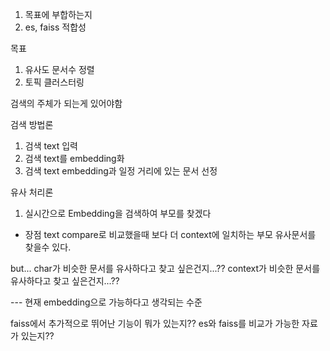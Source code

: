 1. 목표에 부합하는지
2. es, faiss 적합성

목표
 1. 유사도 문서수 정렬
 2. 토픽 클러스터링

검색의 주체가 되는게 있어야함

검색 방법론
1. 검색 text 입력
2. 검색 text를 embedding화
3. 검색 text embedding과 일정 거리에 있는 문서 선정

유사 처리론
1. 실시간으로 Embedding을 검색하여 부모를 찾겠다
 - 장점
    text compare로 비교했을때 보다 더 context에 일치하는 부모 유사문서를 찾을수 있다.

but...
char가 비슷한 문서를 유사하다고 찾고 싶은건지...??
context가 비슷한 문서를 유사하다고 찾고 싶은건지...??

--- 현재 embedding으로 가능하다고 생각되는 수준

faiss에서 추가적으로 뛰어난 기능이 뭐가 있는지??
es와 faiss를 비교가 가능한 자료가 있는지??

